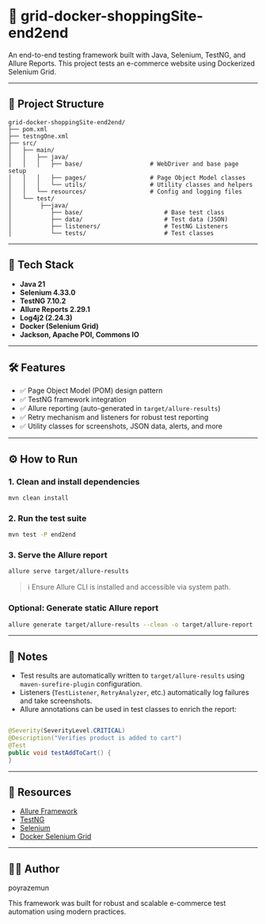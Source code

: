 # 🛒 grid-docker-shoppingSite-end2end

An end-to-end testing framework built with Java, Selenium, TestNG, and Allure Reports. This project tests an e-commerce
website using Dockerized Selenium Grid.

---

## 📁 Project Structure

```
grid-docker-shoppingSite-end2end/
├── pom.xml
├── testngOne.xml
├── src/
│   ├── main/
│   │   ├── java/
│   │   │   ├── base/                   # WebDriver and base page setup
│   │   │   ├── pages/                  # Page Object Model classes
│   │   │   └── utils/                  # Utility classes and helpers
│   │   └── resources/                  # Config and logging files
│   └── test/
│        ├──java/   
│           ├── base/                       # Base test class
│           ├── data/                       # Test data (JSON)
│           ├── listeners/                  # TestNG Listeners
│           └── tests/                      # Test classes
```

---

## 🚀 Tech Stack

- **Java 21**
- **Selenium 4.33.0**
- **TestNG 7.10.2**
- **Allure Reports 2.29.1**
- **Log4j2 (2.24.3)**
- **Docker (Selenium Grid)**
- **Jackson, Apache POI, Commons IO**

---

## 🛠 Features

- ✅ Page Object Model (POM) design pattern
- ✅ TestNG framework integration
- ✅ Allure reporting (auto-generated in `target/allure-results`)
- ✅ Retry mechanism and listeners for robust test reporting
- ✅ Utility classes for screenshots, JSON data, alerts, and more

---

## ⚙️ How to Run

### 1. Clean and install dependencies

```bash
mvn clean install
```

### 2. Run the test suite

```bash
mvn test -P end2end
```

### 3. Serve the Allure report

```bash
allure serve target/allure-results
```

> ℹ️ Ensure Allure CLI is installed and accessible via system path.

### Optional: Generate static Allure report

```bash
allure generate target/allure-results --clean -o target/allure-report
```

---

## 📌 Notes

- Test results are automatically written to `target/allure-results` using `maven-surefire-plugin` configuration.
- Listeners (`TestListener`, `RetryAnalyzer`, etc.) automatically log failures and take screenshots.
- Allure annotations can be used in test classes to enrich the report:

```java

@Severity(SeverityLevel.CRITICAL)
@Description("Verifies product is added to cart")
@Test
public void testAddToCart() {
}
```

---

## 🧰 Resources

- [Allure Framework](https://docs.qameta.io/allure/)
- [TestNG](https://testng.org/doc/)
- [Selenium](https://www.selenium.dev/documentation/)
- [Docker Selenium Grid](https://github.com/SeleniumHQ/docker-selenium)

---

## 🧑‍💻 Author

poyrazemun

This framework was built for robust and scalable e-commerce test automation using modern practices.
